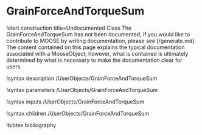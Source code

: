 <!-- MOOSE Documentation Stub: Remove this when content is added. -->

# GrainForceAndTorqueSum

!alert construction title=Undocumented Class
The GrainForceAndTorqueSum has not been documented, if you would like to contribute to MOOSE by
writing documentation, please see [/generate.md]. The content contained on this page explains
the typical documentation associated with a MooseObject; however, what is contained is ultimately
determined by what is necessary to make the documentation clear for users.

!syntax description /UserObjects/GrainForceAndTorqueSum

!syntax parameters /UserObjects/GrainForceAndTorqueSum

!syntax inputs /UserObjects/GrainForceAndTorqueSum

!syntax children /UserObjects/GrainForceAndTorqueSum

!bibtex bibliography
